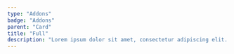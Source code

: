 ```yaml
---
type: "Addons"
badge: "Addons"
parent: "Card"
title: "Full"
description: "Lorem ipsum dolor sit amet, consectetur adipiscing elit. Nunc tempus laoreet leo sit amet iaculis."
---
```


<demo>
  <demovanilla src="vanilla/addons/card/full">
  </demovanilla>
</demo>
